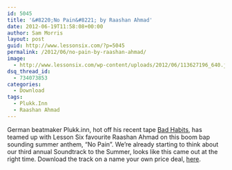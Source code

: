 ```yaml
---
id: 5045
title: '&#8220;No Pain&#8221; by Raashan Ahmad'
date: 2012-06-19T11:58:08+00:00
author: Sam Morris
layout: post
guid: http://www.lessonsix.com/?p=5045
permalink: /2012/06/no-pain-by-raashan-ahmad/
image:
  - http://www.lessonsix.com/wp-content/uploads/2012/06/113627196_640.jpg
dsq_thread_id:
  - 734073853
categories:
  - Download
tags:
  - Plukk.Inn
  - Raashan Ahmad
---
```

German beatmaker Plukk.inn, hot off his recent tape [Bad Habits](http://plukk-inn.bandcamp.com/album/plukk-inn-bad-habits), has teamed up with Lesson Six favourite Raashan Ahmad on this boom bap sounding summer anthem, &#8220;No Pain&#8221;. We&#8217;re already starting to think about our third annual Soundtrack to the Summer, looks like this came out at the right time. Download the track on a name your own price deal, [here](http://plukk-inn.bandcamp.com/track/raashan-ahmad-no-pain-prod-plukk-inn).